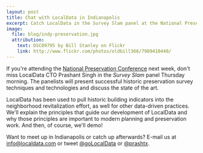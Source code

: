 ```yaml
---
layout: post
title: Chat with LocalData in Indianapolis
excerpt: Catch LocalData in the Survey Slam panel at the National Preservation Conference in Indianapolis.
image:
  file: blog/indy-preservation.jpg
  attribution:
    text: DSC09795 by Bill Stanley on Flickr
    link: http://www.flickr.com/photos/oldbill366/7989410440/
---
```

If you're attending the [National Preservation Conference](http://www.preservationnation.org/resources/training/npc/) next week, don't miss LocalData CTO Prashant Singh in the *Survey Slam* panel Thursday morning. The panelists will present successful historic preservation survey techniques and technologies and discuss the state of the art.

LocalData has been used to pull historic building indicators into the neighborhood revitalization effort, as well for other data-driven practices. We'll explain the principles that guide our development of LocalData and why those principles are important to modern planning and preservation work. And then, of course, we'll demo!

Want to meet up in Indianapolis or catch up afterwards? E-mail us at [info@localdata.com](mailto:info@localdata.com) or tweet [@goLocalData](https://twitter.com/goLocalData) or [@prashtx](https://twitter.com/prashtx).
